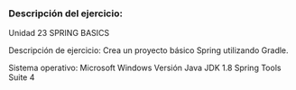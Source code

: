 ### **Descripción del ejercicio:**
Unidad 23 SPRING BASICS

Descripción de ejercicio: Crea un proyecto básico Spring utilizando Gradle.  

Sistema operativo: Microsoft Windows 
Versión Java JDK 1.8
Spring Tools Suite 4
